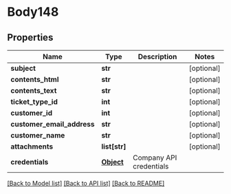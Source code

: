 # Body148

## Properties
Name | Type | Description | Notes
------------ | ------------- | ------------- | -------------
**subject** | **str** |  | [optional] 
**contents_html** | **str** |  | [optional] 
**contents_text** | **str** |  | [optional] 
**ticket_type_id** | **int** |  | [optional] 
**customer_id** | **int** |  | [optional] 
**customer_email_address** | **str** |  | [optional] 
**customer_name** | **str** |  | [optional] 
**attachments** | **list[str]** |  | [optional] 
**credentials** | [**Object**](Object.md) | Company API credentials | 

[[Back to Model list]](../README.md#documentation-for-models) [[Back to API list]](../README.md#documentation-for-api-endpoints) [[Back to README]](../README.md)

